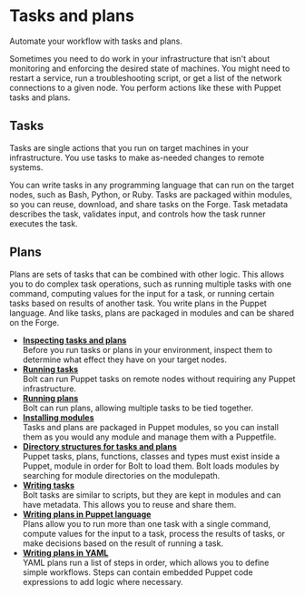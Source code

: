# Tasks and plans

Automate your workflow with tasks and plans.

Sometimes you need to do work in your infrastructure that isn't about monitoring and enforcing the desired state of machines. You might need to restart a service, run a troubleshooting script, or get a list of the network connections to a given node. You perform actions like these with Puppet tasks and plans.

## Tasks

Tasks are single actions that you run on target machines in your infrastructure. You use tasks to make as-needed changes to remote systems.

You can write tasks in any programming language that can run on the target nodes, such as Bash, Python, or Ruby. Tasks are packaged within modules, so you can reuse, download, and share tasks on the Forge. Task metadata describes the task, validates input, and controls how the task runner executes the task.

## Plans

Plans are sets of tasks that can be combined with other logic. This allows you to do complex task operations, such as running multiple tasks with one command, computing values for the input for a task, or running certain tasks based on results of another task. You write plans in the Puppet language. And like tasks, plans are packaged in modules and can be shared on the Forge.

-   **[Inspecting tasks and plans](inspecting_tasks_and_plans.md)**  
Before you run tasks or plans in your environment, inspect them to determine what effect they have on your target nodes.
-   **[Running tasks](bolt_running_tasks.md#)**  
Bolt can run Puppet tasks on remote nodes without requiring any Puppet infrastructure. 
-   **[Running plans](bolt_running_plans.md#)**  
 Bolt can run plans, allowing multiple tasks to be tied together. 
-   **[Installing modules](bolt_installing_modules.md#)**  
Tasks and plans are packaged in Puppet modules, so you can install them as you would any module and manage them with a Puppetfile. 
-   **[Directory structures for tasks and plans](directory_structure.md#)**  
 Puppet tasks, plans, functions, classes and types must exist inside a Puppet, module in order for Bolt to load them. Bolt loads modules by searching for module directories on the modulepath.
-   **[Writing tasks](writing_tasks.md#)**  
Bolt tasks are similar to scripts, but they are kept in modules and can have metadata. This allows you to reuse and share them.
-   **[Writing plans in Puppet language](writing_plans.md#)**  
Plans allow you to run more than one task with a single command, compute values for the input to a task, process the results of tasks, or make decisions based on the result of running a task.
-   **[Writing plans in YAML](writing_yaml_plans.md#)**  
YAML plans run a list of steps in order, which allows you to define simple workflows. Steps can contain embedded Puppet code expressions to add logic where necessary.

